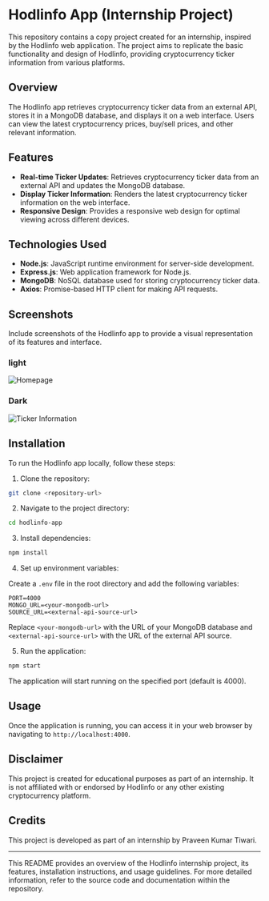 # Hodlinfo App (Internship Project)

This repository contains a copy project created for an internship, inspired by the Hodlinfo web application. The project aims to replicate the basic functionality and design of Hodlinfo, providing cryptocurrency ticker information from various platforms.

## Overview

The Hodlinfo app retrieves cryptocurrency ticker data from an external API, stores it in a MongoDB database, and displays it on a web interface. Users can view the latest cryptocurrency prices, buy/sell prices, and other relevant information.

## Features

- **Real-time Ticker Updates**: Retrieves cryptocurrency ticker data from an external API and updates the MongoDB database.
- **Display Ticker Information**: Renders the latest cryptocurrency ticker information on the web interface.
- **Responsive Design**: Provides a responsive web design for optimal viewing across different devices.

## Technologies Used

- **Node.js**: JavaScript runtime environment for server-side development.
- **Express.js**: Web application framework for Node.js.
- **MongoDB**: NoSQL database used for storing cryptocurrency ticker data.
- **Axios**: Promise-based HTTP client for making API requests.

## Screenshots

Include screenshots of the Hodlinfo app to provide a visual representation of its features and interface.

### light 

![Homepage](screenshots/Screenshot_white)

### Dark

![Ticker Information](screenshots/Screenshot_black)



## Installation

To run the Hodlinfo app locally, follow these steps:

1. Clone the repository:

```bash
git clone <repository-url>
```

2. Navigate to the project directory:

```bash
cd hodlinfo-app
```

3. Install dependencies:

```bash
npm install
```

4. Set up environment variables:

Create a `.env` file in the root directory and add the following variables:

```
PORT=4000
MONGO_URL=<your-mongodb-url>
SOURCE_URL=<external-api-source-url>
```

Replace `<your-mongodb-url>` with the URL of your MongoDB database and `<external-api-source-url>` with the URL of the external API source.

5. Run the application:

```bash
npm start
```

The application will start running on the specified port (default is 4000).

## Usage

Once the application is running, you can access it in your web browser by navigating to `http://localhost:4000`.

## Disclaimer

This project is created for educational purposes as part of an internship. It is not affiliated with or endorsed by Hodlinfo or any other existing cryptocurrency platform.

## Credits

This project is developed as part of an internship by Praveen Kumar Tiwari.

---

This README provides an overview of the Hodlinfo internship project, its features, installation instructions, and usage guidelines. For more detailed information, refer to the source code and documentation within the repository.
